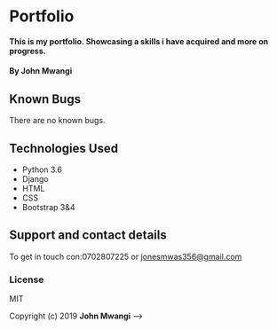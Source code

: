  # Portfolio

#### This is my portfolio. Showcasing a skills i have acquired and more on progress.

#### By **John Mwangi**

<!-- ###check it out at:https://p0f0.herokuapp.com/ -->

## Known Bugs
There are no known bugs.

## Technologies Used
* Python 3.6
* Django
* HTML
* CSS
* Bootstrap 3&4

## Support and contact details
To get in touch con:0702807225 or jonesmwas356@gmail.com

### License
MIT

Copyright (c) 2019 **John Mwangi** -->
